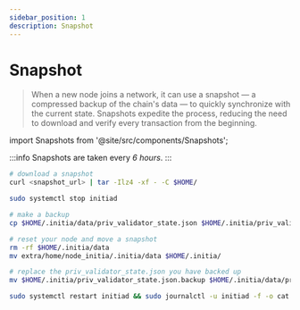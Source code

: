 ```yaml
---
sidebar_position: 1
description: Snapshot
---
```


# Snapshot

> When a new node joins a network, it can use a snapshot — a compressed backup of the chain's data — to quickly synchronize with the current state. Snapshots expedite the process, reducing the need to download and verify every transaction from the beginning.

import Snapshots from '@site/src/components/Snapshots';

<Snapshots tip="Click on any snapshot to paste it into the code block." endpoint="https://initia-testnet-snapshots.f5nodes.com/"/>

:::info
Snapshots are taken every <i>6 hours</i>.
:::


```bash
# download a snapshot
curl <snapshot_url> | tar -Ilz4 -xf - -C $HOME/

sudo systemctl stop initiad

# make a backup
cp $HOME/.initia/data/priv_validator_state.json $HOME/.initia/priv_validator_state.json.backup 

# reset your node and move a snapshot
rm -rf $HOME/.initia/data
mv extra/home/node_initia/.initia/data $HOME/.initia/

# replace the priv_validator_state.json you have backed up
mv $HOME/.initia/priv_validator_state.json.backup $HOME/.initia/data/priv_validator_state.json 

sudo systemctl restart initiad && sudo journalctl -u initiad -f -o cat
```
